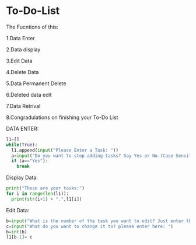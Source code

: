 # To-Do-List
The Fucntions of this:

1.Data Enter

2.Data display

3.Edit Data

4.Delete Data

5.Data Permanent Delete

6.Deleted data edit

7.Data Retrival

8.Congradulations on finishing your To-Do List

DATA ENTER:
```python
l1=[]
while(True):
  l1.append(input("Please Enter a Task: "))
  a=input("Do you want to stop adding tasks? Say Yes or No.(Case Sensitive): ")
  if (a=="Yes"):
    break
```

Display Data:
```python
print("These are your tasks:")
for i in range(len(l1)):
  print(str(i+1) + ".",l1[i])
```

Edit Data:
```python
b=input("What is the number of the task you want to edit? Just enter the number: ")
c=input("What do you want to change it to? please enter here: ")
b=int(b)
l1[b-1]= c
```
